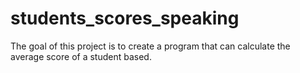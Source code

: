 # students_scores_speaking
The goal of this project is to create a program that can calculate the average score of a student based.

